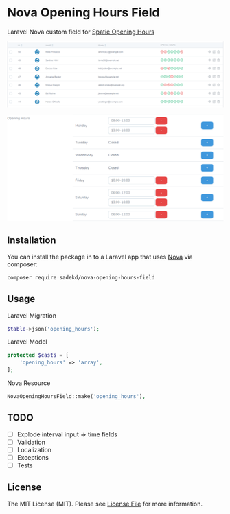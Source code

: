 # Nova Opening Hours Field

Laravel Nova custom field for [Spatie Opening Hours](https://github.com/spatie/opening-hours)

![Screenshot Index](screenshot-index.png)

![Screenshot Form](screenshot-form.png)

## Installation

You can install the package in to a Laravel app that uses [Nova](https://nova.laravel.com) via composer:

```bash
composer require sadekd/nova-opening-hours-field
```

## Usage

Laravel Migration

```php
$table->json('opening_hours');
```


Laravel Model

```php
protected $casts = [
    'opening_hours' => 'array',
];
```

Nova Resource

```php
NovaOpeningHoursField::make('opening_hours'),
```

## TODO

- [ ] Explode interval input => time fields
- [ ] Validation
- [ ] Localization
- [ ] Exceptions
- [ ] Tests

## License

The MIT License (MIT). Please see [License File](LICENSE.md) for more information.
